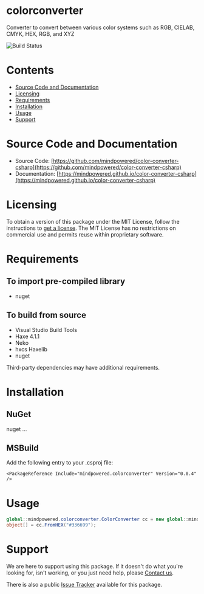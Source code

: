
colorconverter
==============
Converter to convert between various color systems such as RGB, CIELAB, CMYK, HEX, RGB, and XYZ

![Build Status](https://mindpowered.dev/assets/images/github-badges/build-passing.svg)

Contents
========

* [Source Code and Documentation](#source-code-and-documentation)
* [Licensing](#licensing)
* [Requirements](#requirements)
* [Installation](#installation)
* [Usage](#usage)
* [Support](#support)

# Source Code and Documentation
- Source Code: [https://github.com/mindpowered/color-converter-csharp](https://github.com/mindpowered/color-converter-csharp)
- Documentation: [https://mindpowered.github.io/color-converter-csharp](https://mindpowered.github.io/color-converter-csharp)

# Licensing
To obtain a version of this package under the MIT License, follow the instructions to [get a license][purchase]. The MIT License has no restrictions on commercial use and permits reuse within proprietary software.

# Requirements
## To import pre-compiled library
- nuget

## To build from source
- Visual Studio Build Tools
- Haxe 4.1.1
- Neko
- hxcs Haxelib
- nuget


Third-party dependencies may have additional requirements.

# Installation
## NuGet

nuget ...

## MSBuild

Add the following entry to your .csproj file:

```
<PackageReference Include="mindpowered.colorconverter" Version="0.0.4" />
```


# Usage
```csharp
global::mindpowered.colorconverter.ColorConverter cc = new global::mindpowered.colorconverter.ColorConverter();
object[] = cc.FromHEX("#336699");
```


# Support
We are here to support using this package. If it doesn't do what you're looking for, isn't working, or you just need help, please [Contact us][contact].

There is also a public [Issue Tracker][bugs] available for this package.



[bugs]: https://github.com/mindpowered/color-converter-csharp/issues
[contact]: https://mindpowered.dev/support.html?ref=color-converter-csharp/
[docs]: https://mindpowered.github.io/color-converter-csharp/
[licensing]: https://mindpowered.dev/?ref=color-converter-csharp
[purchase]: https://mindpowered.dev/purchase/
